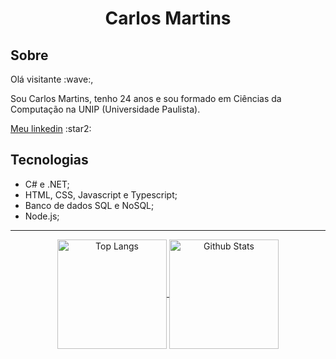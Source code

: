 
<h1 align="center">Carlos Martins</h1>
<h2>Sobre</h2>
<p>Olá visitante :wave:,
 
Sou Carlos Martins, tenho 24 anos e sou formado em Ciências da Computação na UNIP (Universidade Paulista).</p>
<p><a href=https://www.linkedin.com/in/CarlosMartinsOliveira>Meu linkedin</a> :star2:</p>

<h2>Tecnologias</h2>

<ul>
<li>C# e .NET;</li>
<li>HTML, CSS, Javascript e Typescript;</li>
<li>Banco de dados SQL e NoSQL;</li>
<li>Node.js;</li>
<liReact e React Native;</li>
</ul>
<hr>
<div align="center">
  <a href="https://github.com/CarlMartins">
    <img align="center" height="175" src="https://github-readme-stats.vercel.app/api/top-langs/?username=CarlMartins&layout=compact&show_icons=true&theme=vision-friendly-dark&exclude_repo=python-fingerprint" alt="Top Langs" />
  </a>
  <a href="https://github.com/CarlMartins">
    <img align="center" height="175" src="https://github-readme-stats.vercel.app/api?username=CarlMartins&show_icons=true&count_private=true&theme=vision-friendly-dark" alt="Github Stats"/>
  </a>
</div>

    
    


<!--
**CarlMartins/CarlMartins** is a ✨ _special_ ✨ repository because its `README.md` (this file) appears on your GitHub profile.
